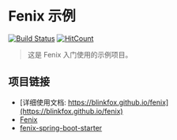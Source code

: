 # Fenix 示例

[![Build Status](https://secure.travis-ci.org/blinkfox/fenix-example.svg)](https://travis-ci.org/blinkfox/fenix-example) [![HitCount](http://hits.dwyl.io/blinkfox/fenix-example.svg)](http://hits.dwyl.io/blinkfox/fenix-example)

> 这是 Fenix 入门使用的示例项目。

## 项目链接

- [详细使用文档: https://blinkfox.github.io/fenix](https://blinkfox.github.io/fenix)
- [Fenix](https://github.com/blinkfox/fenix)
- [fenix-spring-boot-starter](https://github.com/blinkfox/fenix-spring-boot-starter)
